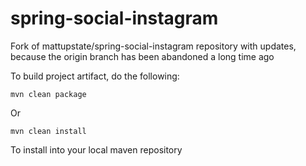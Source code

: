 # spring-social-instagram
Fork of mattupstate/spring-social-instagram repository with updates, because the origin branch has been abandoned a long time ago

To build project artifact, do the following:
```
mvn clean package
```
Or 
```
mvn clean install
```
To install into your local maven repository

